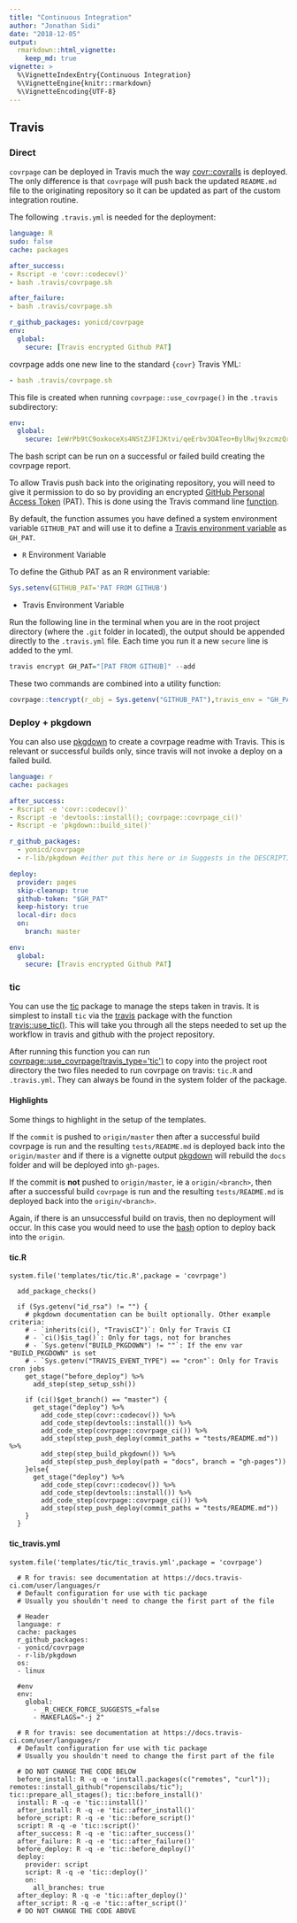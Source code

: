 ```yaml
---
title: "Continuous Integration"
author: "Jonathan Sidi"
date: "2018-12-05"
output: 
  rmarkdown::html_vignette: 
    keep_md: true
vignette: >
  %\VignetteIndexEntry{Continuous Integration}
  %\VignetteEngine{knitr::rmarkdown}
  %\VignetteEncoding{UTF-8}
---
```




## Travis

### Direct

`covrpage` can be deployed in Travis much the way [covr::covralls](https://covr.r-lib.org/reference/coveralls.html) is deployed. The only difference is that `covrpage` will push back the updated `README.md` file to the originating repository so it can be updated as part of the custom integration routine. 

The following `.travis.yml` is needed for the deployment:

```yml
language: R
sudo: false
cache: packages

after_success:
- Rscript -e 'covr::codecov()'
- bash .travis/covrpage.sh

after_failure:
- bash .travis/covrpage.sh

r_github_packages: yonicd/covrpage
env:
  global:
    secure: [Travis encrypted Github PAT]

```

covrpage adds one new line to the standard `{covr}` Travis YML:

```yml
- bash .travis/covrpage.sh
```

This file is created when running `covrpage::use_covrpage()` in the `.travis` subdirectory:

```yml
env:
  global:
    secure: IeWrPb9tC9oxkoceXs4NStZJFIJKtvi/qeErbv3OATeo+BylRwj9xzcmzQrV8ps...
```

The bash script can be run on a successful or failed build creating the covrpage report. 

To allow Travis push back into the originating repository, you will need to give it permission to do so by providing an encrypted [GitHub Personal Access Token](https://github.com/settings/tokens) (PAT). This is done using the Travis command line [function](https://docs.travis-ci.com/user/encryption-keys/).

By default, the function assumes you have defined a system environment variable `GITHUB_PAT` and will use it to define a [Travis environment variable](https://docs.travis-ci.com/user/environment-variables/) as `GH_PAT`.

  - `R` Environment Variable

To define the Github PAT as an R environment variable:

```r
Sys.setenv(GITHUB_PAT='PAT FROM GITHUB')
```

  - Travis Environment Variable

Run the following line in the terminal when you are in the root project directory (where the `.git` folder in located), the output should be appended directly to the `.travis.yml` file. Each time you run it a new `secure` line is added to the yml.

```r
travis encrypt GH_PAT="[PAT FROM GITHUB]" --add
```

These two commands are combined into a utility function:

```r
covrpage::tencrypt(r_obj = Sys.getenv("GITHUB_PAT"),travis_env = "GH_PAT",add = TRUE)
```


### Deploy + pkgdown

You can also use [pkgdown](https://www.github.com/r-lib/pkgdown) to create a covrpage readme with Travis. This is relevant or successful builds only, since travis will not invoke a deploy on a failed build.

```yml
language: r
cache: packages

after_success:
- Rscript -e 'covr::codecov()'
- Rscript -e 'devtools::install(); covrpage::covrpage_ci()'
- Rscript -e 'pkgdown::build_site()'

r_github_packages: 
  - yonicd/covrpage
  - r-lib/pkgdown #either put this here or in Suggests in the DESCRIPTION file

deploy:
  provider: pages
  skip-cleanup: true
  github-token: "$GH_PAT"
  keep-history: true
  local-dir: docs
  on:
    branch: master

env:
  global:
    secure: [Travis encrypted Github PAT]
```

### tic
You can use the [tic](https://github.com/ropenscilabs/tic) package to manage the steps taken in travis. It is simplest to install `tic` via the [travis](https://github.com/ropenscilabs/travis) package with the function [travis::use_tic()](https://ropenscilabs.github.io/travis/reference/use_tic.html). This will take you through all the steps needed to set up the workflow in travis and github with the project repository. 

After running this function you can run [covrpage::use_covrpage(travis_type='tic')](https://yonicd.github.io/covrpage/reference/use_covrpage.html) to copy into the project root directory the two files needed to run covrpage on travis: `tic.R` and `.travis.yml`. They can always be found in the system folder of the package.

#### Highlights

Some things to highlight in the setup of the templates. 

If the `commit` is pushed to `origin/master` then after a successful build covrpage is run and the resulting `tests/README.md` is deployed back into the `origin/master` and if there is a vignette output [pkgdown](https://www.github.com/r-lib/pkgdown) will rebuild the `docs` folder and will be deployed into `gh-pages`.

If the commit is **not** pushed to `origin/master`, ie a `origin/<branch>`, then after a successful build `covrpage` is run and the resulting `tests/README.md` is deployed back into the `origin/<branch>`.

Again, if there is an unsuccessful build on travis, then no deployment will occur. In this case you would need to use the [bash](#direct) option to deploy back into the `origin`.

#### tic.R

`system.file('templates/tic/tic.R',package = 'covrpage')`


```
  add_package_checks()
  
  if (Sys.getenv("id_rsa") != "") {
    # pkgdown documentation can be built optionally. Other example criteria:
    # - `inherits(ci(), "TravisCI")`: Only for Travis CI
    # - `ci()$is_tag()`: Only for tags, not for branches
    # - `Sys.getenv("BUILD_PKGDOWN") != ""`: If the env var "BUILD_PKGDOWN" is set
    # - `Sys.getenv("TRAVIS_EVENT_TYPE") == "cron"`: Only for Travis cron jobs
    get_stage("before_deploy") %>%
      add_step(step_setup_ssh())
    
    if (ci()$get_branch() == "master") {
      get_stage("deploy") %>%
        add_code_step(covr::codecov()) %>%
        add_code_step(devtools::install()) %>%
        add_code_step(covrpage::covrpage_ci()) %>%
        add_step(step_push_deploy(commit_paths = "tests/README.md")) %>%
        add_step(step_build_pkgdown()) %>%
        add_step(step_push_deploy(path = "docs", branch = "gh-pages"))
    }else{
      get_stage("deploy") %>%
        add_code_step(covr::codecov()) %>%
        add_code_step(devtools::install()) %>%
        add_code_step(covrpage::covrpage_ci()) %>%
        add_step(step_push_deploy(commit_paths = "tests/README.md"))
    }
  }
```

#### tic_travis.yml

`system.file('templates/tic/tic_travis.yml',package = 'covrpage')`


```
  # R for travis: see documentation at https://docs.travis-ci.com/user/languages/r
  # Default configuration for use with tic package
  # Usually you shouldn't need to change the first part of the file
  
  # Header
  language: r
  cache: packages
  r_github_packages:
  - yonicd/covrpage
  - r-lib/pkgdown
  os:
  - linux
  
  #env
  env:
    global:
      - _R_CHECK_FORCE_SUGGESTS_=false
      - MAKEFLAGS="-j 2"
      
  # R for travis: see documentation at https://docs.travis-ci.com/user/languages/r
  # Default configuration for use with tic package
  # Usually you shouldn't need to change the first part of the file
  
  # DO NOT CHANGE THE CODE BELOW
  before_install: R -q -e 'install.packages(c("remotes", "curl")); remotes::install_github("ropenscilabs/tic"); tic::prepare_all_stages(); tic::before_install()'
  install: R -q -e 'tic::install()'
  after_install: R -q -e 'tic::after_install()'
  before_script: R -q -e 'tic::before_script()'
  script: R -q -e 'tic::script()'
  after_success: R -q -e 'tic::after_success()'
  after_failure: R -q -e 'tic::after_failure()'
  before_deploy: R -q -e 'tic::before_deploy()'
  deploy:
    provider: script
    script: R -q -e 'tic::deploy()'
    on:
      all_branches: true
  after_deploy: R -q -e 'tic::after_deploy()'
  after_script: R -q -e 'tic::after_script()'
  # DO NOT CHANGE THE CODE ABOVE
```
